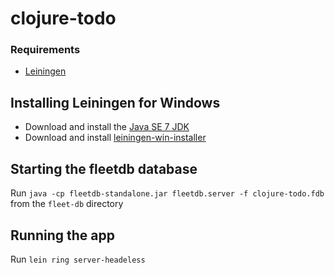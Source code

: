 clojure-todo
============

### Requirements
- [Leiningen](http://leiningen.org/)

## Installing Leiningen for Windows
- Download and install the [Java SE 7 JDK](http://www.oracle.com/technetwork/java/javase/downloads/index.html)
- Download and install [leiningen-win-installer](http://leiningen-win-installer.djpowell.net/)

## Starting the fleetdb database
Run `java -cp fleetdb-standalone.jar fleetdb.server -f clojure-todo.fdb` from the `fleet-db` directory

## Running the app
Run `lein ring server-headeless`